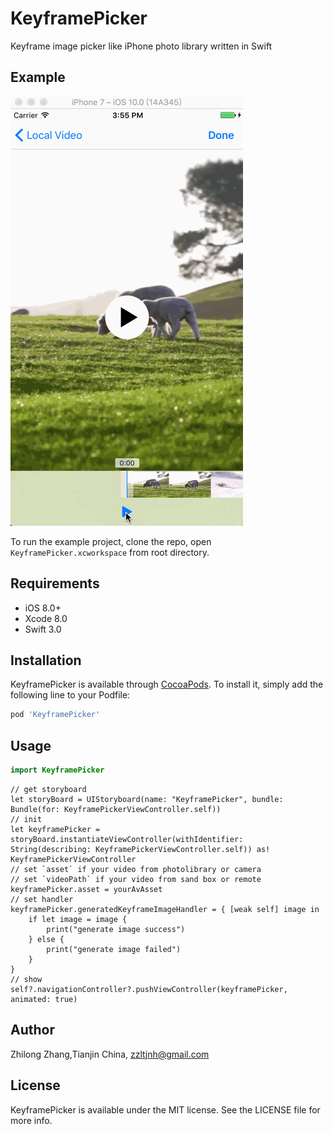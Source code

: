 # KeyframePicker

Keyframe image picker like iPhone photo library written in Swift

## Example

![](/Screenshots/screenshot.gif)

To run the example project, clone the repo, open `KeyframePicker.xcworkspace` from root directory.

## Requirements

- iOS 8.0+
- Xcode 8.0
- Swift 3.0

## Installation

KeyframePicker is available through [CocoaPods](http://cocoapods.org). To install
it, simply add the following line to your Podfile:

``` ruby
pod 'KeyframePicker'

```
## Usage

```swift
import KeyframePicker
```
```siwft
// get storyboard
let storyBoard = UIStoryboard(name: "KeyframePicker", bundle: Bundle(for: KeyframePickerViewController.self))
// init
let keyframePicker = storyBoard.instantiateViewController(withIdentifier: String(describing: KeyframePickerViewController.self)) as! KeyframePickerViewController
// set `asset` if your video from photolibrary or camera
// set `videoPath` if your video from sand box or remote
keyframePicker.asset = yourAvAsset
// set handler
keyframePicker.generatedKeyframeImageHandler = { [weak self] image in
    if let image = image {
        print("generate image success")
    } else {
        print("generate image failed")
    }
}
// show
self?.navigationController?.pushViewController(keyframePicker, animated: true)
 ``` 
## Author

Zhilong Zhang,Tianjin China, zzltjnh@gmail.com

## License

KeyframePicker is available under the MIT license. See the LICENSE file for more info.




